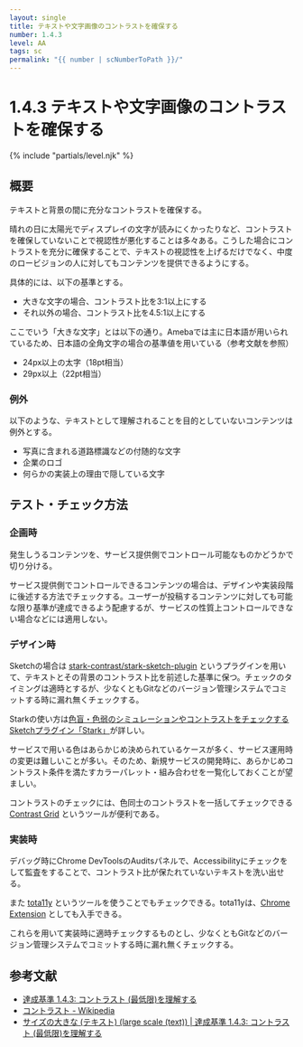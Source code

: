 ```yaml
---
layout: single
title: テキストや文字画像のコントラストを確保する
number: 1.4.3
level: AA
tags: sc
permalink: "{{ number | scNumberToPath }}/"
---
```


# 1.4.3 テキストや文字画像のコントラストを確保する

{% include "partials/level.njk" %}

## 概要

テキストと背景の間に充分なコントラストを確保する。

晴れの日に太陽光でディスプレイの文字が読みにくかったりなど、コントラストを確保していないことで視認性が悪化することは多々ある。こうした場合にコントラストを充分に確保することで、テキストの視認性を上げるだけでなく、中度のロービジョンの人に対してもコンテンツを提供できるようにする。

具体的には、以下の基準とする。

- 大きな文字の場合、コントラスト比を3:1以上にする
- それ以外の場合、コントラスト比を4.5:1以上にする

ここでいう「大きな文字」とは以下の通り。Amebaでは主に日本語が用いられているため、日本語の全角文字の場合の基準値を用いている（参考文献を参照）

- 24px以上の太字（18pt相当）
- 29px以上（22pt相当）

### 例外

以下のような、テキストとして理解されることを目的としていないコンテンツは例外とする。

- 写真に含まれる道路標識などの付随的な文字
- 企業のロゴ
- 何らかの実装上の理由で隠している文字

## テスト・チェック方法

### 企画時

発生しうるコンテンツを、サービス提供側でコントロール可能なものかどうかで切り分ける。

サービス提供側でコントロールできるコンテンツの場合は、デザインや実装段階に後述する方法でチェックする。ユーザーが投稿するコンテンツに対しても可能な限り基準が達成できるよう配慮するが、サービスの性質上コントロールできない場合などには適用しない。

### デザイン時

Sketchの場合は [stark-contrast/stark-sketch-plugin](https://github.com/stark-contrast/stark-sketch-plugin) というプラグインを用いて、テキストとその背景のコントラスト比を前述した基準に保つ。チェックのタイミングは適時とするが、少なくともGitなどのバージョン管理システムでコミットする時に漏れ無くチェックする。

Starkの使い方は[色盲・色弱のシミュレーションやコントラストをチェックするSketchプラグイン「Stark」](https://technical-creator.com/stark/)が詳しい。

サービスで用いる色はあらかじめ決められているケースが多く、サービス運用時の変更は難しいことが多い。そのため、新規サービスの開発時に、あらかじめコントラスト条件を満たすカラーパレット・組み合わせを一覧化しておくことが望ましい。

コントラストのチェックには、色同士のコントラストを一括してチェックできる [Contrast Grid](http://contrast-grid.eightshapes.com/) というツールが便利である。

### 実装時

デバッグ時にChrome DevToolsのAuditsパネルで、Accessibilityにチェックをして監査をすることで、コントラスト比が保たれていないテキストを洗い出せる。

また [tota11y](https://khan.github.io/tota11y/) というツールを使うことでもチェックできる。tota11yは、[Chrome Extension](https://chrome.google.com/webstore/detail/oedofneiplgibimfkccchnimiadcmhpe) としても入手できる。

これらを用いて実装時に適時チェックするものとし、少なくともGitなどのバージョン管理システムでコミットする時に漏れ無くチェックする。

## 参考文献

- [達成基準 1.4.3: コントラスト (最低限)を理解する](https://waic.jp/docs/WCAG21/Understanding/contrast-minimum.html)
- [コントラスト - Wikipedia](https://ja.wikipedia.org/wiki/コントラスト)
- [サイズの大きな (テキスト) (large scale (text)) | 達成基準 1.4.3: コントラスト (最低限)を理解する](https://waic.jp/translations/WCAG21/Understanding/contrast-minimum.html#dfn-large-scale)
